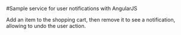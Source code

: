 
#Sample service for user notifications with AngularJS

Add an item to the shopping cart, then remove it to see a notification, allowing to undo the user action.